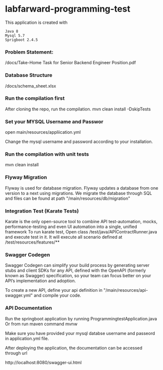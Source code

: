 # labfarward-programming-test

This application is created with 
    
    Java 8
    Mysql 5.7
    Sprigboot 2.4.5

### Problem Statement:
/docs/Take-Home Task for Senior Backend Engineer Position.pdf

### Database Structure
/docs/schema_sheet.xlsx

### Run the compilation first
After cloning the repo, run the compilation. 
mvn clean install -DskipTests

### Set your MYSQL Username and Passwor
open main/resources/appliication.yml

Change the mysql username and password according to your installation. 

### Run the compilation with unit tests 
mvn clean install

### Flyway Migration
Flyway is used for database migration.  Flyway updates a database from one version to a next using migrations. 
We migrate the database through SQL and files can be found at path "/main/resources/db/migration" 

### Integration Test (Karate Tests)
Karate is the only open-source tool to combine API test-automation, mocks, performance-testing and even UI automation into a single, unified framework
To run karate test, Open class /test/java/APIContractRunner.java and execute test in it. It will execute all scenario 
defined at /test/resources/features/**

###  Swagger Codegen
Swagger Codegen can simplify your build process by generating server stubs and client SDKs for any API, defined with the
 OpenAPI (formerly known as Swagger) specification, so your team can focus better on your API’s implementation and adoption.

To create a new API, define your api definition in "/main/resources/api-swagger.yml" and compile your code. 

### API Documentation
Run the springboot application by running ProgrammingtestApplication.java Or from run maven command mvnw

Make sure you have provided your mysql databse username and passeord in application.yml file.

After deploying the application, the documentation can be accessed through url

http://localhost:8080/swagger-ui.html 

